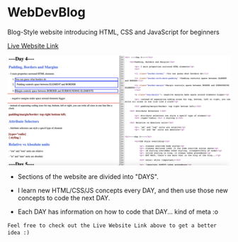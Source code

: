 # WebDevBlog


Blog-Style website introducing HTML, CSS and JavaScript for beginners

[Live Website Link](https://zaeyyd.github.io/WebDevBlog)

<img src="webDevBlogSC.png"/>

* Sections of the website are divided into "DAYS". 

* I learn new HTML/CSS/JS concepts every DAY, and then use those new concepts to code the next DAY. 

* Each DAY has information on how to code that DAY... kind of meta :o 

```
Feel free to check out the Live Website Link above to get a better idea :)
```



